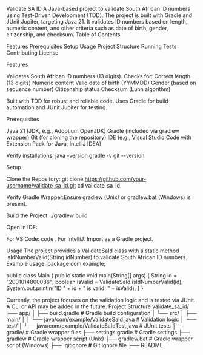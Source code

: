 Validate SA ID
A Java-based project to validate South African ID numbers using Test-Driven Development (TDD). The project is built with Gradle and JUnit Jupiter, targeting Java 21. It validates ID numbers based on length, numeric content, and other criteria such as date of birth, gender, citizenship, and checksum.
Table of Contents

Features
Prerequisites
Setup
Usage
Project Structure
Running Tests
Contributing
License

Features

Validates South African ID numbers (13 digits).
Checks for:
Correct length (13 digits)
Numeric content
Valid date of birth (YYMMDD)
Gender (based on sequence number)
Citizenship status
Checksum (Luhn algorithm)


Built with TDD for robust and reliable code.
Uses Gradle for build automation and JUnit Jupiter for testing.

Prerequisites

Java 21 (JDK, e.g., Adoptium OpenJDK)
Gradle (included via gradlew wrapper)
Git (for cloning the repository)
IDE (e.g., Visual Studio Code with Extension Pack for Java, IntelliJ IDEA)

Verify installations:
java -version
gradle -v
git --version

Setup

Clone the Repository:
git clone https://github.com/your-username/validate_sa_id.git
cd validate_sa_id


Verify Gradle Wrapper:Ensure gradlew (Unix) or gradlew.bat (Windows) is present.

Build the Project:
./gradlew build


Open in IDE:

For VS Code: code .
For IntelliJ: Import as a Gradle project.



Usage
The project provides a ValidateSaId class with a static method isIdNumberValid(String idNumber) to validate South African ID numbers.
Example usage:
package com.example;

public class Main {
    public static void main(String[] args) {
        String id = "2001014800086";
        boolean isValid = ValidateSaId.isIdNumberValid(id);
        System.out.println("ID " + id + " is valid: " + isValid);
    }
}

Currently, the project focuses on the validation logic and is tested via JUnit. A CLI or API may be added in the future.
Project Structure
validate_sa_id/
├── app/
│   ├── build.gradle           # Gradle build configuration
│   └── src/
│       ├── main/
│       │   └── java/com/example/ValidateSaId.java  # Validation logic
│       └── test/
│           └── java/com/example/ValidateSaIdTest.java  # JUnit tests
├── gradle/                   # Gradle wrapper files
├── settings.gradle           # Gradle settings
├── gradlew                   # Gradle wrapper script (Unix)
├── gradlew.bat               # Gradle wrapper script (Windows)
├── .gitignore                # Git ignore file
├── README


